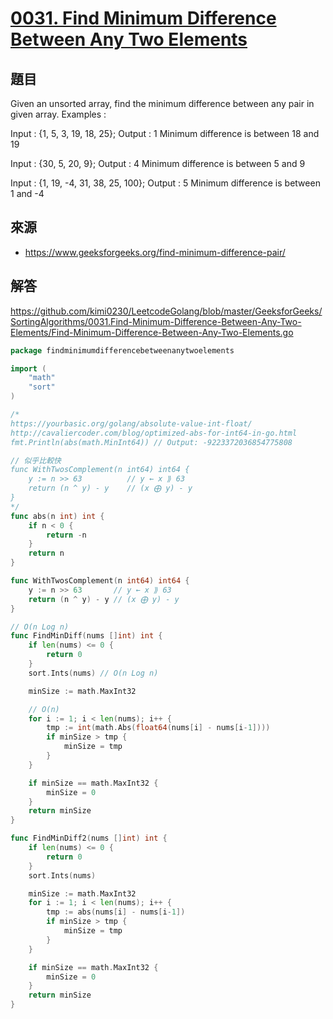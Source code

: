 # [0031. Find Minimum Difference Between Any Two Elements](https://www.geeksforgeeks.org/find-minimum-difference-pair/)

## 題目
Given an unsorted array, find the minimum difference between any pair in given array.
Examples :

Input  : {1, 5, 3, 19, 18, 25};
Output : 1
Minimum difference is between 18 and 19

Input  : {30, 5, 20, 9};
Output : 4
Minimum difference is between 5 and 9

Input  : {1, 19, -4, 31, 38, 25, 100};
Output : 5
Minimum difference is between 1 and -4

## 來源
* https://www.geeksforgeeks.org/find-minimum-difference-pair/

## 解答
https://github.com/kimi0230/LeetcodeGolang/blob/master/GeeksforGeeks/SortingAlgorithms/0031.Find-Minimum-Difference-Between-Any-Two-Elements/Find-Minimum-Difference-Between-Any-Two-Elements.go

```go
package findminimumdifferencebetweenanytwoelements

import (
	"math"
	"sort"
)

/*
https://yourbasic.org/golang/absolute-value-int-float/
http://cavaliercoder.com/blog/optimized-abs-for-int64-in-go.html
fmt.Println(abs(math.MinInt64)) // Output: -9223372036854775808

// 似乎比較快
func WithTwosComplement(n int64) int64 {
	y := n >> 63          // y ← x ⟫ 63
	return (n ^ y) - y    // (x ⨁ y) - y
}
*/
func abs(n int) int {
	if n < 0 {
		return -n
	}
	return n
}

func WithTwosComplement(n int64) int64 {
	y := n >> 63       // y ← x ⟫ 63
	return (n ^ y) - y // (x ⨁ y) - y
}

// O(n Log n)
func FindMinDiff(nums []int) int {
	if len(nums) <= 0 {
		return 0
	}
	sort.Ints(nums) // O(n Log n)

	minSize := math.MaxInt32

	// O(n)
	for i := 1; i < len(nums); i++ {
		tmp := int(math.Abs(float64(nums[i] - nums[i-1])))
		if minSize > tmp {
			minSize = tmp
		}
	}

	if minSize == math.MaxInt32 {
		minSize = 0
	}
	return minSize
}

func FindMinDiff2(nums []int) int {
	if len(nums) <= 0 {
		return 0
	}
	sort.Ints(nums)

	minSize := math.MaxInt32
	for i := 1; i < len(nums); i++ {
		tmp := abs(nums[i] - nums[i-1])
		if minSize > tmp {
			minSize = tmp
		}
	}

	if minSize == math.MaxInt32 {
		minSize = 0
	}
	return minSize
}
```